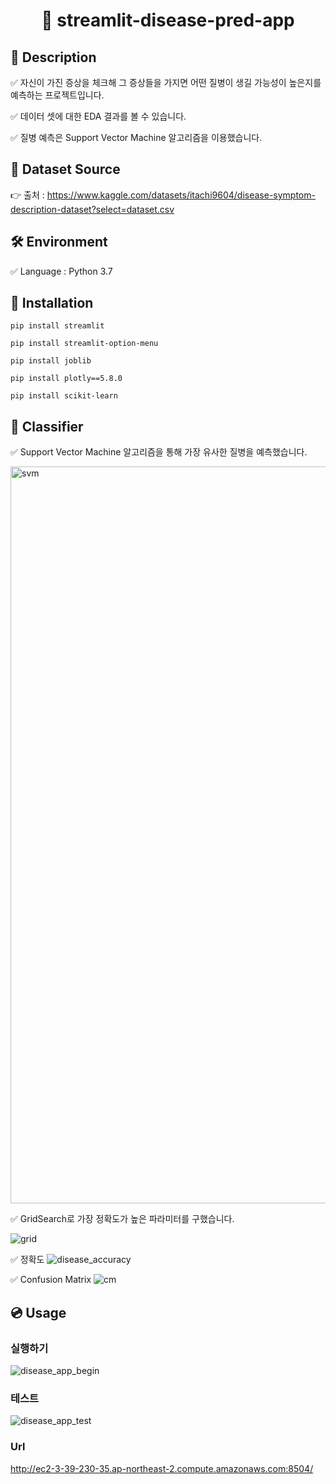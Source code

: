 <h1 align="center"> 🙌 streamlit-disease-pred-app</h1>

## 📃 Description
✅ 자신이 가진 증상을 체크해 그 증상들을 가지면 어떤 질병이 생길 가능성이 높은지를 예측하는 프로젝트입니다.

✅ 데이터 셋에 대한 EDA 결과를 볼 수 있습니다.

✅ 질병 예측은 Support Vector Machine 알고리즘을 이용했습니다.
## 📘 Dataset Source

 👉 출처 : https://www.kaggle.com/datasets/itachi9604/disease-symptom-description-dataset?select=dataset.csv

##
## 🛠 Environment

✅ Language : Python 3.7

##
## 🔨 Installation

```
pip install streamlit
```

```
pip install streamlit-option-menu
```

```
pip install joblib
```

```
pip install plotly==5.8.0
```

```
pip install scikit-learn
```


## 💼 Classifier

✅ Support Vector Machine 알고리즘을 통해 가장 유사한 질병을 예측했습니다.

<img width="1179" alt="svm" src="https://user-images.githubusercontent.com/105832330/172291034-6aad1ee9-83a7-4958-a6c0-0a681fde9879.png">

✅ GridSearch로 가장 정확도가 높은 파라미터를 구했습니다.

![grid](https://user-images.githubusercontent.com/105832330/172301486-409e3555-74f5-4254-a609-e3a4beb729f3.PNG)

✅ 정확도
![disease_accuracy](https://user-images.githubusercontent.com/105832330/172575747-0f45069b-a7f1-435a-8310-f4fb824ab448.JPG)

✅ Confusion Matrix
![cm](https://user-images.githubusercontent.com/105832330/172575896-8f23b23a-0c4a-49a3-bb49-144d488dc8bc.png)


## 💿 Usage

### 실행하기
![disease_app_begin](https://user-images.githubusercontent.com/105832330/172292448-651ddc49-7eac-4203-ab88-80b6c7c2e7e1.gif)


### 테스트
![disease_app_test](https://user-images.githubusercontent.com/105832330/172293800-74360634-5790-4bc0-b80a-e3e3bd5a9b05.gif)

### Url
http://ec2-3-39-230-35.ap-northeast-2.compute.amazonaws.com:8504/

